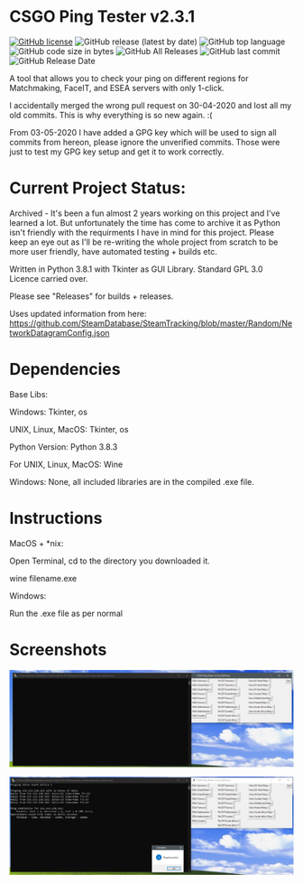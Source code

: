 # CSGO Ping Tester v2.3.1

[![GitHub license](https://img.shields.io/github/license/Defirence/CSGO-Ping-Tester)](https://github.com/Defirence/CSGO-Ping-Tester/blob/master/LICENSE) 
![GitHub release (latest by date)](https://img.shields.io/github/v/release/defirence/csgo-ping-tester) 
![GitHub top language](https://img.shields.io/github/languages/top/defirence/csgo-ping-tester) 
![GitHub code size in bytes](https://img.shields.io/github/languages/code-size/defirence/csgo-ping-tester) 
![GitHub All Releases](https://img.shields.io/github/downloads/defirence/csgo-ping-tester/total) 
![GitHub last commit](https://img.shields.io/github/last-commit/defirence/csgo-ping-tester) 
![GitHub Release Date](https://img.shields.io/github/release-date/defirence/csgo-ping-tester) 

A tool that allows you to check your ping on different regions for Matchmaking, FaceIT, and ESEA servers with only 1-click.

I accidentally merged the wrong pull request on 30-04-2020 and lost all my old commits. This is why everything is so new again. :(

From 03-05-2020 I have added a GPG key which will be used to sign all commits from hereon, please ignore the unverified commits. Those were just to test my GPG key setup and get it to work correctly.

# Current Project Status:

Archived - It's been a fun almost 2 years working on this project and I've learned a lot. But unfortunately the time has come to archive it as Python isn't friendly with the requirments I have in mind for this project. Please keep an eye out as I'll be re-writing the whole project from scratch to be more user friendly, have automated testing + builds etc.

Written in Python 3.8.1 with Tkinter as GUI Library. Standard GPL 3.0 Licence carried over.

Please see "Releases" for builds + releases.

Uses updated information from here: https://github.com/SteamDatabase/SteamTracking/blob/master/Random/NetworkDatagramConfig.json

# Dependencies

Base Libs: 

Windows: Tkinter, os

UNIX, Linux, MacOS: Tkinter, os

Python Version: Python 3.8.3

For UNIX, Linux, MacOS: Wine

Windows: None, all included libraries are in the compiled .exe file.

# Instructions

MacOS + *nix:

Open Terminal, cd to the directory you downloaded it.

wine filename.exe

Windows:

Run the .exe file as per normal

# Screenshots

![alt text](https://github.com/Defirence/CSGO-Ping-Tester/blob/master/screenshots/pingtester1.JPG)

![alt text](https://github.com/Defirence/CSGO-Ping-Tester/blob/master/screenshots/pingtester2.JPG)
